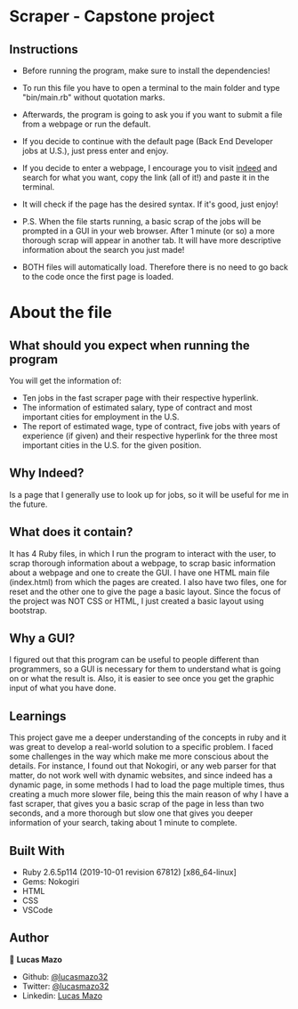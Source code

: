 # Scraper - Capstone project

## Instructions

- Before running the program, make sure to install the dependencies!

- To run this file you have to open a terminal to the main folder and type "bin/main.rb" without quotation marks.

- Afterwards, the program is going to ask you if you want to submit a file from a webpage or run the default.

- If you decide to continue with the default page (Back End Developer jobs at U.S.), just press enter and enjoy.

- If you decide to enter a webpage, I encourage you to visit [indeed](https://www.indeed.com/jobs?q=full+stack+developer&l=United+States) and search for what you want, copy the link (all of it!) and paste it in the terminal. 

- It will check if the page has the desired syntax. If it's good, just enjoy!

- P.S. When the file starts running, a basic scrap of the jobs will be prompted in a GUI in your web browser. After 1 minute (or so) a more thorough scrap will appear in another tab. It will have more descriptive information about the search you just made!

- BOTH files will automatically load. Therefore there is no need to go back to the code once the first page is loaded.

# About the file

## What should you expect when running the program

You will get the information of:

- Ten jobs in the fast scraper page with their respective hyperlink.
- The information of estimated salary, type of contract and most important cities for employment in the U.S.
- The report of estimated wage, type of contract, five jobs with years of experience (if given) and their respective hyperlink for the three most important cities in the U.S. for the given position.

## Why Indeed?

Is a page that I generally use to look up for jobs, so it will be useful for me in the future.

## What does it contain?

It has 4 Ruby files, in which I run the program to interact with the user, to scrap thorough information about a webpage, to scrap basic information about a webpage and one to create the GUI. I have one HTML main file (index.html) from which the pages are created. I also have two files, one for reset and the other one to give the page a basic layout. Since the focus of the project was NOT CSS or HTML, I just created a basic layout using bootstrap.

## Why a GUI?

I figured out that this program can be useful to people different than programmers, so a GUI is necessary for them to understand what is going on or what the result is. Also, it is easier to see once you get the graphic input of what you have done.

## Learnings

This project gave me a deeper understanding of the concepts in ruby and it was great to develop a real-world solution to a specific problem. I faced some challenges in the way which make me more conscious about the details. For instance, I found out that Nokogiri, or any web parser for that matter, do not work well with dynamic websites, and since indeed has a dynamic page, in some methods I had to load the page multiple times, thus creating a much more slower file, being this the main reason of why I have a fast scraper, that gives you a basic scrap of the page in less than two seconds, and a more thorough but slow one that gives you deeper information of your search, taking about 1 minute to complete.

## Built With

- Ruby 2.6.5p114 (2019-10-01 revision 67812) [x86_64-linux]
- Gems: Nokogiri
- HTML
- CSS
- VSCode

## Author

👤 **Lucas Mazo**
- Github: [@lucasmazo32](https://github.com/lucasmazo32)
- Twitter: [@lucasmazo32](https://twitter.com/lucasmazo32)
- Linkedin: [Lucas Mazo](https://www.linkedin.com/in/lucas-mazo-meza-55a65b159/)